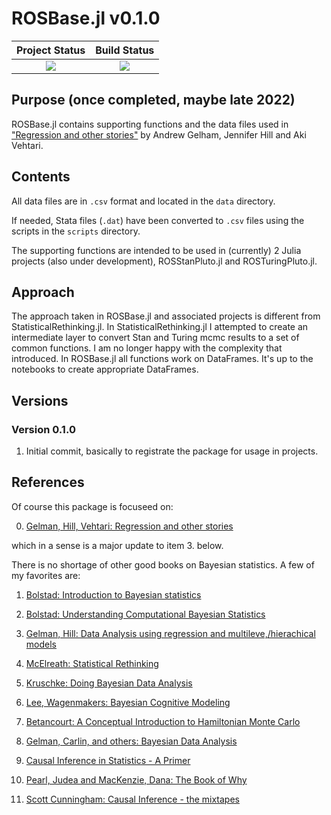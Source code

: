 # ROSBase.jl v0.1.0

| **Project Status**          |  **Build Status** |
|:---------------------------:|:-----------------:|
|![][project-status-img] | ![][CI-build] |

[CI-build]: https://github.com/stanjulia/StanSample.jl/workflows/CI/badge.svg?branch=master

[issues-url]: https://github.com/stanjulia/ROSbase.jl/issues

[project-status-img]: https://img.shields.io/badge/lifecycle-experimental-orange.svg

## Purpose (once completed, maybe late 2022)

ROSBase.jl contains supporting functions and the data files used in ["Regression and other stories"](https://avehtari.github.io/ROS-Examples/) by Andrew Gelham, Jennifer Hill and Aki Vehtari.

## Contents

All data files are in `.csv` format and located in the `data` directory. 

If needed, Stata files (`.dat`) have been converted to `.csv` files using the scripts in the `scripts` directory.

The supporting functions are intended to be used in (currently) 2 Julia projects (also under development), ROSStanPluto.jl and ROSTuringPluto.jl.

## Approach

The approach taken in ROSBase.jl and associated projects is different from StatisticalRethinking.jl. In StatisticalRethinking.jl I attempted to create an intermediate layer to convert Stan and Turing mcmc results to a set of common functions. I am no longer happy with the complexity that introduced. In ROSBase.jl all functions work on DataFrames. It's up to the notebooks to create appropriate DataFrames.


## Versions

### Version 0.1.0

1. Initial commit, basically to registrate the package for usage in projects.

## References

Of course this package is focuseed on:

0. [Gelman, Hill, Vehtari: Regression and other stories](https://www.cambridge.org/highereducation/books/regression-and-other-stories/DD20DD6C9057118581076E54E40C372C#overview)

which in a sense is a major update to item 3. below.

There is no shortage of other good books on Bayesian statistics. A few of my favorites are:

1. [Bolstad: Introduction to Bayesian statistics](http://www.wiley.com/WileyCDA/WileyTitle/productCd-1118593227.html)

2. [Bolstad: Understanding Computational Bayesian Statistics](http://www.wiley.com/WileyCDA/WileyTitle/productCd-0470046090.html)

3. [Gelman, Hill: Data Analysis using regression and multileve,/hierachical models](http://www.stat.columbia.edu/~gelman/arm/)

4. [McElreath: Statistical Rethinking](http://xcelab.net/rm/statistical-rethinking/)

5. [Kruschke: Doing Bayesian Data Analysis](https://sites.google.com/site/doingbayesiandataanalysis/what-s-new-in-2nd-ed)

6. [Lee, Wagenmakers: Bayesian Cognitive Modeling](https://www.cambridge.org/us/academic/subjects/psychology/psychology-research-methods-and-statistics/bayesian-cognitive-modeling-practical-course?format=PB&isbn=9781107603578)

7. [Betancourt: A Conceptual Introduction to Hamiltonian Monte Carlo](https://arxiv.org/abs/1701.02434)

8. [Gelman, Carlin, and others: Bayesian Data Analysis](http://www.stat.columbia.edu/~gelman/book/)

9. [Causal Inference in Statistics - A Primer](https://www.wiley.com/en-us/Causal+Inference+in+Statistics%3A+A+Primer-p-9781119186847)

10. [Pearl, Judea and MacKenzie, Dana: The Book of Why](https://www.basicbooks.com/titles/judea-pearl/the-book-of-why/9780465097616/)

11. [Scott Cunningham: Causal Inference - the mixtapes](https://mixtape.scunning.com)

